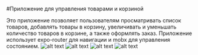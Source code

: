 #Приложение для управления товарами и корзиной

Это приложение позволяет пользователям просматривать список товаров, добавлять товары в корзину, увеличивать и уменьшать количество товаров в корзине, а также оформлять заказ. Приложение использует expo-router для навигации и mobx для управления состоянием.
![alt text](1.jpg "Title")
![alt text](2.jpg "Title")
![alt text](3.jpg "Title")
![alt text](4.jpg "Title")

